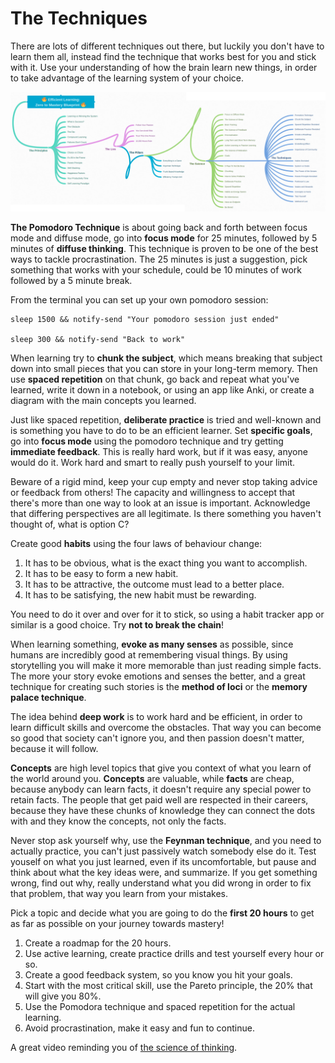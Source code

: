 # The Techniques

There are lots of different techniques out there, but luckily you don't have to learn them all, instead find the technique that works best for you and stick with it. Use your understanding of how the brain learn new things, in order to take advantage of the learning system of your choice.

![Roadmap](./img/roadmap.png)

**The Pomodoro Technique** is about going back and forth between focus mode and diffuse mode, go into **focus mode** for 25 minutes, followed by 5 minutes of **diffuse thinking**. This technique is proven to be one of the best ways to tackle procrastination. The 25 minutes is just a suggestion, pick something that works with your schedule, could be 10 minutes of work followed by a 5 minute break.

From the terminal you can set up your own pomodoro session:

```code
sleep 1500 && notify-send "Your pomodoro session just ended"

sleep 300 && notify-send "Back to work"
```

When learning try to **chunk the subject**, which means breaking that subject down into small pieces that you can store in your long-term memory. Then use **spaced repetition** on that chunk, go back and repeat what you've learned, write it down in a notebook, or using an app like Anki, or create a diagram with the main concepts you learned. 

Just like spaced repetition, **deliberate practice** is tried and well-known and is something you have to do to be an efficient learner. Set **specific goals**, go into **focus mode** using the pomodoro technique and try getting **immediate feedback**. This is really hard work, but if it was easy, anyone would do it. Work hard and smart to really push yourself to your limit.

Beware of a rigid mind, keep your cup empty and never stop taking advice or feedback from others! The capacity and willingness to accept that there's more than one way to look at an issue is important. Acknowledge that differing perspectives are all legitimate. Is there something you haven't thought of, what is option C?

Create good **habits** using the four laws of behaviour change:

1. It has to be obvious, what is the exact thing you want to accomplish.
2. It has to be easy to form a new habit.
3. It has to be attractive, the outcome must lead to a better place.
4. It has to be satisfying, the new habit must be rewarding. 

You need to do it over and over for it to stick, so using a habit tracker app or similar is a good choice. Try **not to break the chain**!

When learning something, **evoke as many senses** as possible, since humans are incredibly good at remembering visual things. By using storytelling you will make it more memorable than just reading simple facts. The more your story evoke emotions and senses the better, and a great technique for creating such stories is the **method of loci** or the **memory palace technique**.

The idea behind **deep work** is to work hard and be efficient, in order to learn difficult skills and overcome the obstacles. That way you can become so good that society can't ignore you, and then passion doesn't matter, because it will follow. 

**Concepts** are high level topics that give you context of what you learn of the world around you.
**Concepts** are valuable, while **facts** are cheap, because anybody can learn facts, it doesn't require any special power to retain facts. The people that get paid well are respected in their careers, because they have these chunks of knowledge they can connect the dots with and they know the concepts, not only the facts. 

Never stop ask yourself why, use the **Feynman technique**, and you need to actually practice, you can't just passively watch somebody else do it. Test youself on what you just learned, even if its uncomfortable, but pause and think about what the key ideas were, and summarize. If you get something wrong, find out why, really understand what you did wrong in order to fix that problem, that way you learn from your mistakes.

Pick a topic and decide what you are going to do the **first 20 hours** to get as far as possible on your journey towards mastery!

1. Create a roadmap for the 20 hours.
2. Use active learning, create practice drills and test yourself every hour or so.
3. Create a good feedback system, so you know you hit your goals.
4. Start with the most critical skill, use the Pareto principle, the 20% that will give you 80%. 
5. Use the Pomodora technique and spaced repetition for the actual learning.
6. Avoid procrastination, make it easy and fun to continue.

A great video reminding you of [the science of thinking](https://www.youtube.com/watch?v=UBVV8pch1dM).